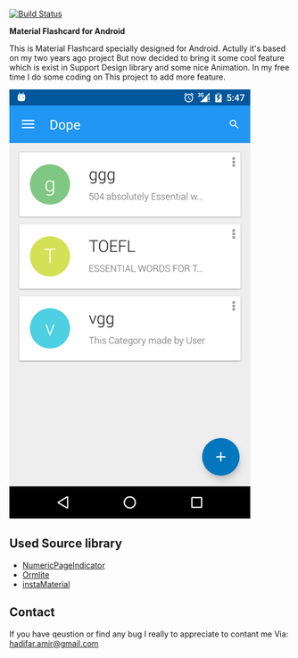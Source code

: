 [![Build Status](https://travis-ci.org/AmirHadifar/Flashcard.svg?branch=master)](https://travis-ci.org/AmirHadifar/Flashcard)

**Material Flashcard for Android**

This is Material Flashcard specially designed for Android. Actully it's based on my two years ago project But now decided to bring it some cool feature which is exist in Support Design library and some nice Animation. In my free time I do some coding on This project to add more feature.

![APP SCREENSHOT](https://raw.githubusercontent.com/AmirHadifar/Flashcard/master/ScreenShot/Screenshot_1.png)


Used Source library
-------
* [NumericPageIndicator][1]
* [Ormlite][2]
* [instaMaterial][3]



Contact
-------
If you have qeustion or find any bug I really to appreciate to contant me Via: hadifar.amir@gmail.com




[1]: https://github.com/ManuelPeinado/NumericPageIndicator
[2]: https://github.com/j256/ormlite-android
[3]: https://github.com/frogermcs/InstaMaterial
